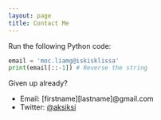 ```yaml
---
layout: page
title: Contact Me
---
```


Run the following Python code:

```python
email = 'moc.liamg@iskisklissa'
print(email[::-1]) # Reverse the string
```

Given up already?

* Email: [firstname][lastname]@gmail.com
* Twitter: <a href="https://twitter.com/aksiksi">@aksiksi</a>
